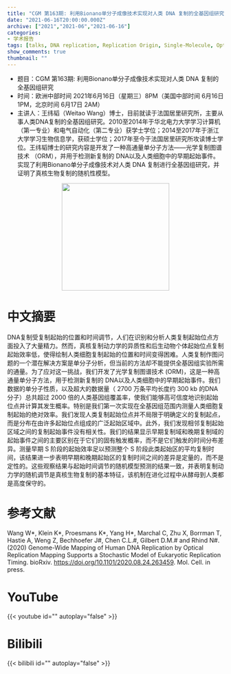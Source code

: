 ```yaml
---
title: "CGM 第163期: 利用Bionano单分子成像技术实现对人类 DNA 复制的全基因组研究"
date: "2021-06-16T20:00:00.000Z"
archive: ["2021","2021-06","2021-06-16"]
categories:
- 学术报告
tags: [talks, DNA replication, Replication Origin, Single-Molecule, Optical Mapping, Replication Timing]
show_comments: true
thumbnail: ""
---
```


- 题目：CGM 第163期: 利用Bionano单分子成像技术实现对人类 DNA 复制的全基因组研究
- 时间：欧洲中部时间 2021年6月16日（星期三）8PM（美国中部时间 6月16日 1PM，北京时间 6月17日 2AM）
- 主讲人：王纬韬（Weitao Wang）博士，目前就读于法国居里研究所，主要从事人类DNA复制的全基因组研究。2010至2014年于华北电力大学学习计算机（第一专业）和电气自动化（第二专业）获学士学位；2014至2017年于浙江大学学习生物信息学，获硕士学位；2017年至今于法国居里研究所攻读博士学位。王纬韬博士的研究内容是开发了一种高通量单分子方法——光学复制图谱技术 （ORM），并用于检测新复制的 DNA以及人类细胞中的早期起始事件。实现了利用Bionano单分子成像技术对人类 DNA 复制进行全基因组研究，并证明了真核生物复制的随机性模型。

<div align="center">
<img src="https://i.ibb.co/qmxdRHq/Wechat-IMG7060.jpg" height=250>
</div>

# 中文摘要

DNA复制受复制起始的位置和时间调节，人们在识别和分析人类复制起始位点方面投入了大量精力。然而，真核复制动力学的异质性和后生动物个体起始位点复制起始效率低，使得绘制人类细胞复制起始的位置和时间变得困难。人类复制作图问题的一个潜在解决方案是单分子分析，但当前的方法却不能提供全基因组实验所需的通量。为了应对这一挑战，我们开发了光学复制图谱技术 (ORM)，这是一种高通量单分子方法，用于检测新复制的 DNA以及人类细胞中的早期起始事件。我们数据的单分子性质，以及超大的数据量（ 2700 万条平均长度约 300 kb 的DNA分子）总共超过 2000 倍的人类基因组覆盖率，使我们能够高可信度地识别起始位点并计算其发生概率。特别是我们第一次实现在全基因组范围内测量人类细胞复制起始的绝对效率。我们发现人类复制起始位点并不局限于明确定义的复制起点，而是分布在由许多起始位点组成的广泛起始区域中。此外，我们发现相邻复制起始区域之间的复制起始事件没有相关性。我们的结果显示早期复制域和晚期复制域的起始事件之间的主要区别在于它们的固有触发概率，而不是它们触发的时间分布差异。测量早期 S 阶段的起始效率足以预测整个 S 阶段此类起始区的平均复制时间，该结果进一步表明早期和晚期起始区的复制时间之间的差异是定量的，而不是定性的。这些观察结果与起始时间调节的随机模型预测的结果一致，并表明复制动力学的随机调节是真核生物复制的基本特征，该机制在进化过程中从酵母到人类都是高度保守的。

# 参考文献

Wang W*, Klein K*, Proesmans K*, Yang H*, Marchal C, Zhu X, Borrman T, Hastie A, Weng Z, Bechhoefer J#, Chen C.L.#, Gilbert D.M.# and Rhind N#. (2020) Genome-Wide Mapping of Human DNA Replication by Optical Replication Mapping Supports a Stochastic Model of Eukaryotic Replication Timing. bioRxiv. https://doi.org/10.1101/2020.08.24.263459. Mol. Cell. in press.

# YouTube

{{< youtube id="" autoplay="false" >}}

# Bilibili

{{< bilibili id="" autoplay="false" >}}

